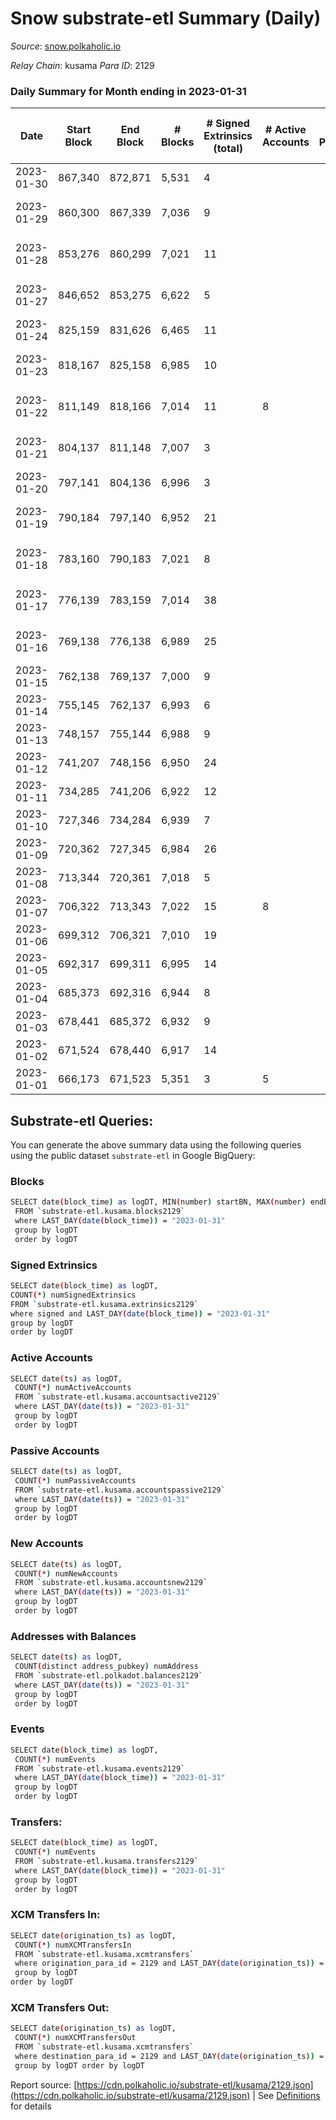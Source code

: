 # Snow substrate-etl Summary (Daily)

_Source_: [snow.polkaholic.io](https://snow.polkaholic.io)

*Relay Chain*: kusama
*Para ID*: 2129



### Daily Summary for Month ending in 2023-01-31


| Date | Start Block | End Block | # Blocks | # Signed Extrinsics (total) | # Active Accounts | # Passive | # New | # Addresses with Balances | # Events | # Transfers | # XCM Transfers In | # XCM Transfers Out | Issues | 
| ---- | ----------- | --------- | -------- | --------------------------- | ----------------- | --------- | ----- | ------------------------- | -------- | ----------- | ------------------ | ------------------- | ------ |
| 2023-01-30 | 867,340 | 872,871 | 5,531 | 4 |  |  |  |  | 16,674 | 4  |   |   |  |
| 2023-01-29 | 860,300 | 867,339 | 7,036 | 9 |  |  |  |  | 22,849 | 15  |   |   | 4 missing (0.06%) |
| 2023-01-28 | 853,276 | 860,299 | 7,021 | 11 |  |  |  |  | 21,254 | 11  |   |   | 3 missing (0.04%) |
| 2023-01-27 | 846,652 | 853,275 | 6,622 | 5 |  |  |  |  | 20,473 | 17  |   |   | 2 missing (0.03%) |
| 2023-01-24 | 825,159 | 831,626 | 6,465 | 11 |  |  |  |  | 20,348 | 25  |   |   |  |
| 2023-01-23 | 818,167 | 825,158 | 6,985 | 10 |  |  |  |  | 21,470 | 16  |   |   | 7 missing (0.10%) |
| 2023-01-22 | 811,149 | 818,166 | 7,014 | 11 | 8 |  |  | 5,580 | 21,236 | 17  |   |   | 4 missing (0.06%) |
| 2023-01-21 | 804,137 | 811,148 | 7,007 | 3 |  |  |  |  | 22,922 | 15  |   |   | 5 missing (0.07%) |
| 2023-01-20 | 797,141 | 804,136 | 6,996 | 3 |  |  |  |  | 21,165 | 10  |   |   |  |
| 2023-01-19 | 790,184 | 797,140 | 6,952 | 21 |  |  |  |  | 21,587 | 38  |   |   | 5 missing (0.07%) |
| 2023-01-18 | 783,160 | 790,183 | 7,021 | 8 |  |  |  |  | 21,349 | 16  |   |   | 3 missing (0.04%) |
| 2023-01-17 | 776,139 | 783,159 | 7,014 | 38 |  |  |  |  | 21,915 | 54  |   |   | 7 missing (0.10%) |
| 2023-01-16 | 769,138 | 776,138 | 6,989 | 25 |  |  |  |  | 21,174 | 19  |   |   | 12 missing (0.17%) |
| 2023-01-15 | 762,138 | 769,137 | 7,000 | 9 |  |  |  |  | 21,484 | 20  |   |   |  |
| 2023-01-14 | 755,145 | 762,137 | 6,993 | 6 |  |  |  |  | 21,199 | 10  |   |   |  |
| 2023-01-13 | 748,157 | 755,144 | 6,988 | 9 |  |  |  |  | 21,596 | 24  |   |   |  |
| 2023-01-12 | 741,207 | 748,156 | 6,950 | 24 |  |  |  |  | 21,539 | 43  |   |   |  |
| 2023-01-11 | 734,285 | 741,206 | 6,922 | 12 |  |  |  |  | 21,541 | 47  |   |   |  |
| 2023-01-10 | 727,346 | 734,284 | 6,939 | 7 |  |  |  |  | 21,065 | 19  |   |   |  |
| 2023-01-09 | 720,362 | 727,345 | 6,984 | 26 |  |  |  |  | 21,215 | 18  |   |   |  |
| 2023-01-08 | 713,344 | 720,361 | 7,018 | 5 |  |  |  |  | 21,119 | 5  |   |   |  |
| 2023-01-07 | 706,322 | 713,343 | 7,022 | 15 | 8 |  |  | 5,485 | 21,216 | 13  |   |   |  |
| 2023-01-06 | 699,312 | 706,321 | 7,010 | 19 |  |  |  |  | 21,276 | 25  |   |   |  |
| 2023-01-05 | 692,317 | 699,311 | 6,995 | 14 |  |  |  |  | 21,133 | 15  |   |   |  |
| 2023-01-04 | 685,373 | 692,316 | 6,944 | 8 |  |  |  |  | 20,980 | 8  |   |   |  |
| 2023-01-03 | 678,441 | 685,372 | 6,932 | 9 |  |  |  |  | 20,928 | 10  |   |   |  |
| 2023-01-02 | 671,524 | 678,440 | 6,917 | 14 |  |  |  |  | 21,301 | 24  |   |   |  |
| 2023-01-01 | 666,173 | 671,523 | 5,351 | 3 | 5 |  |  | 5,432 | 16,104 | 3  |   |   |  |

## Substrate-etl Queries:
You can generate the above summary data using the following queries using the public dataset `substrate-etl` in Google BigQuery:

### Blocks
```bash
SELECT date(block_time) as logDT, MIN(number) startBN, MAX(number) endBN, COUNT(*) numBlocks 
 FROM `substrate-etl.kusama.blocks2129`  
 where LAST_DAY(date(block_time)) = "2023-01-31" 
 group by logDT 
 order by logDT
```

### Signed Extrinsics
```bash
SELECT date(block_time) as logDT, 
COUNT(*) numSignedExtrinsics 
FROM `substrate-etl.kusama.extrinsics2129`  
where signed and LAST_DAY(date(block_time)) = "2023-01-31" 
group by logDT 
order by logDT
```

### Active Accounts
```bash
SELECT date(ts) as logDT, 
 COUNT(*) numActiveAccounts 
 FROM `substrate-etl.kusama.accountsactive2129` 
 where LAST_DAY(date(ts)) = "2023-01-31" 
 group by logDT 
 order by logDT
```

### Passive Accounts
```bash
SELECT date(ts) as logDT, 
 COUNT(*) numPassiveAccounts 
 FROM `substrate-etl.kusama.accountspassive2129` 
 where LAST_DAY(date(ts)) = "2023-01-31" 
 group by logDT 
 order by logDT
```

### New Accounts
```bash
SELECT date(ts) as logDT, 
 COUNT(*) numNewAccounts 
 FROM `substrate-etl.kusama.accountsnew2129` 
 where LAST_DAY(date(ts)) = "2023-01-31" 
 group by logDT
 order by logDT
```

### Addresses with Balances
```bash
SELECT date(ts) as logDT,
 COUNT(distinct address_pubkey) numAddress 
 FROM `substrate-etl.polkadot.balances2129` 
 where LAST_DAY(date(ts)) = "2023-01-31" 
 group by logDT 
 order by logDT
```

### Events
```bash
SELECT date(block_time) as logDT, 
 COUNT(*) numEvents 
 FROM `substrate-etl.kusama.events2129` 
 where LAST_DAY(date(block_time)) = "2023-01-31" 
 group by logDT 
 order by logDT
```

### Transfers:
```bash
SELECT date(block_time) as logDT, 
 COUNT(*) numEvents 
 FROM `substrate-etl.kusama.transfers2129` 
 where LAST_DAY(date(block_time)) = "2023-01-31" 
 group by logDT 
 order by logDT
```

### XCM Transfers In:
```bash
SELECT date(origination_ts) as logDT, 
 COUNT(*) numXCMTransfersIn 
 FROM `substrate-etl.kusama.xcmtransfers` 
 where origination_para_id = 2129 and LAST_DAY(date(origination_ts)) = "2023-01-31" 
 group by logDT 
order by logDT
```

### XCM Transfers Out:
```bash
SELECT date(origination_ts) as logDT, 
 COUNT(*) numXCMTransfersOut 
 FROM `substrate-etl.kusama.xcmtransfers` 
 where destination_para_id = 2129 and LAST_DAY(date(origination_ts)) = "2023-01-31" 
 group by logDT order by logDT
```


Report source: [https://cdn.polkaholic.io/substrate-etl/kusama/2129.json](https://cdn.polkaholic.io/substrate-etl/kusama/2129.json) | See [Definitions](/DEFINITIONS.md) for details
